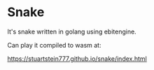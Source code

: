# Snake

It's snake written in golang using ebitengine.

Can play it compiled to wasm at:

<https://stuartstein777.github.io/snake/index.html>